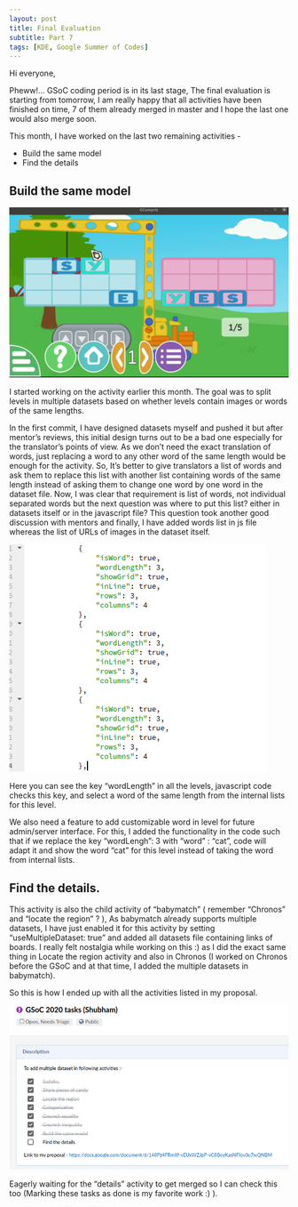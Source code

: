 ```yaml
---
layout: post
title: Final Evaluation
subtitle: Part 7
tags: [KDE, Google Summer of Codes]
---
```


Hi everyone,

Pheww!... GSoC coding period is in its last stage, The final evaluation is starting from tomorrow, I am really happy that all activities have been finished on time, 7 of them already merged in master and I hope the last one would also merge soon.

This month, I have worked on the last two remaining activities -

- Build the same model
- Find the details 


## Build the same model
![Crane Activity](/img/crane.gif "Crane Activity")

I started working on the activity earlier this month. The goal was to split levels in multiple datasets based on whether levels contain images or words of the same lengths.

In the first commit, I have designed datasets myself and pushed it but after mentor’s reviews, this initial design turns out to be a bad one especially for the translator’s points of view. As we don’t need the exact translation of words, just replacing a word to any other word of the same length would be enough for the activity. So, It’s better to give translators a list of words and ask them to replace this list with another list containing words of the same length instead of asking them to change one word by one word in the dataset file. Now, I was clear that requirement is list of words, not individual separated words but the next question was where to put this list? either in datasets itself or in the javascript file? This question took another good discussion with mentors and finally, I have added words list in js file whereas the list of URLs of images in the dataset itself.

![Crane Dataset Activity](/img/crane_dataset.png "Crane dataset Activity")

Here you can see the key “wordLength” in all the levels, javascript code checks this key, and select a word of the same length from the internal lists for this level.

We also need a feature to add customizable word in level for future admin/server interface. For this, I added the functionality in the code such that if we replace the key “wordLengh”: 3 with “word” : “cat”, code will adapt it and show the word “cat” for this level instead of taking the word from internal lists.

## Find the details.
This activity is also the child activity of “babymatch” ( remember “Chronos” and “locate the region” ? ), As babymatch already supports multiple datasets, I have just enabled it for this activity by setting “useMultipleDataset: true” and added all datasets file containing links of boards. I really felt nostalgia while working on this :) as I did the exact same thing in Locate the region activity and also in Chronos (I worked on Chronos before the GSoC and at that time, I added the multiple datasets in babymatch).

So this is how I ended up with all the activities listed in my proposal.

![Taks List](/img/tasks.png "task List")

Eagerly waiting for the “details” activity to get merged so I can check this too (Marking these tasks as done is my favorite work :) ).
